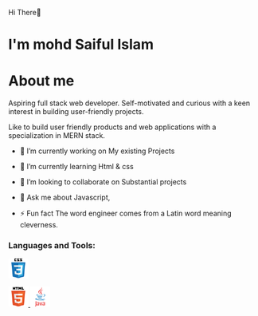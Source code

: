 <p>Hi There👋</p>
<h1>I'm mohd Saiful Islam</h1>
<h1>About me</h1>
<p>Aspiring full stack web developer. Self-motivated and curious with a keen interest in building user-friendly projects.</p>

<p align="left" font >Like to build user friendly products and web applications with a specialization in MERN stack.</p>


- 🔭 I’m currently working on My existing Projects


- 🌱 I’m currently learning Html & css

- 👯 I’m looking to collaborate on Substantial projects

- 💬 Ask me about Javascript,

- ⚡ Fun fact The word engineer comes from a Latin word meaning cleverness.






<h3 align="left">Languages and Tools:</h3>
<p align="left"> <a href="https://getbootstrap.com" target="_blank" rel="noreferrer"> 

<img  src="https://raw.githubusercontent.com/devicons/devicon/master/icons/css3/css3-original-wordmark.svg" alt="css3" width="40" height="40"/> </a> <a href="https://expressjs.com" target="_blank" rel="noreferrer">

<img src="https://raw.githubusercontent.com/devicons/devicon/master/icons/html5/html5-original-wordmark.svg" alt="html5" width="40" height="40"/> </a> <a href="https://developer.mozilla.org/en-US/docs/Web/JavaScript" target="_blank" rel="noreferrer">
<img src="https://raw.githubusercontent.com/devicons/devicon/master/icons/java/java-original-wordmark.svg" alt="java" width="40" height="40"/> </a> <a href="https://www.mongodb.com/" target="_blank" rel="noreferrer">
